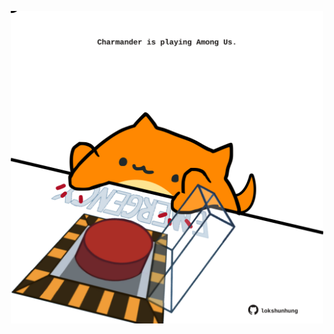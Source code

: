 <!-- built at 01/08/2024, 15:00:42 UTC -->
<p align="center">
  <img width="500" height="500" src="./ReadmeImage.svg">
</p>
